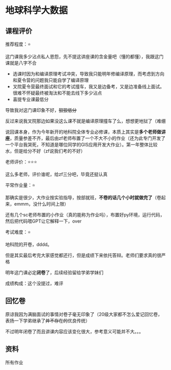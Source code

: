 # 地球科学大数据

## 课程评价

推荐程度：⭐

这门课我多少沾点私人恩怨，先不提这讲座课的含金量吧（懂的都懂），我跟这门课就是八字不合

- 选课时因为和编译原理考试冲突，导致我只能明年修编译原理，而考虑到方向和夏令营的问题我只能自学了编译原理
- 叉院夏令营最终面试和它的考试撞车，我又是边备考，又是边准备线上面试。很难不怀疑最终被淘汰和不能去线下多少沾点
- 喜提专业课最低分

导致我对这门课印象不好，~~狠狠低分~~

反过来说我叉院那边如果没这么课不就是编译原理撞车了么，想想更地狱了（难绷

说回课本身，作为今年新开的地科院全体专业必修课，本质上其实是**多个老师做讲座**，质量参差不齐，最后由zf老师布置了一个不大不小的作业（还为此专门开发了一个平台我哭死，不知道是哪位同学的GIS应用开发大作业）。第一年整体比较水，但是给分不好（zf说我们考的不好）

老师评价：⭐⭐⭐

这么多老师，评价谁呢，给zf三分吧，毕竟还挺认真

平常作业量：⭐

那确实是很少，大作业按实验指导，按部就班，**不卷的话几个小时就做完了**（卷起来，emmm，没什么时间上限）

还有几个sc老师布置的小作业（真的能称为作业吗），布置好py环境，运行代码，然后把代码喂GPT让它解释一下，over

考试难度：⭐

地科院的开卷，dddd。

但是其实最后考完大家感觉都还行，但是成绩下来依托答辩。老师们要求真的很严格

明年这门课必定**闭卷**了，后续经验留给学弟学妹们

成绩构成：这个没提过，难评

## 回忆卷

原谅我因为满脑面试的事情对卷子毫无印象了（20级大家都不怎么爱记回忆卷，表扬一下学弟继承了~~并不存在的~~优良传统）

不过明年闭卷了而且讲课内容应该变化很大，参考意义可能并不大。。。

## 资料

所有作业
